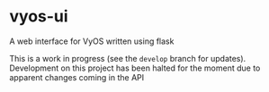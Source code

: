 # vyos-ui

A web interface for VyOS written using flask

This is a work in progress (see the `develop` branch for updates). Development on this project has been halted for the moment due to apparent changes coming in the API
